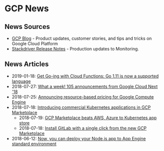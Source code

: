 # GCP News

## News Sources

* [GCP Blog](https://cloudplatform.googleblog.com/) - Product updates, customer stories, and tips and tricks on Google Cloud Platform
* [Stackdriver Release Notes](https://cloud.google.com/monitoring/docs/release-notes) - Production updates to Monitoring.

## News Articles

* 2019-01-18: [Get Go-ing with Cloud Functions: Go 1.11 is now a supported language](https://cloud.google.com/blog/products/application-development/cloud-functions-go-1-11-is-now-a-supported-language)
* 2018-07-27: [What a week! 105 announcements from Google Cloud Next '18](https://www.blog.google/products/google-cloud/100-plus-announcements-from-google-cloud-next-18/)
* 2018-07-25: [Announcing resource-based pricing for Google Compute Engine](https://cloudplatform.googleblog.com/2018/07/announcing-resource-based-pricing-for-google-compute-engine.html)
* 2018-07-18: [Introducing commercial Kubernetes applications in GCP Marketplace](https://cloudplatform.googleblog.com/2018/07/introducing-commercial-kubernetes-applications-in-gcp-marketplace.html)
  * 2018-07-19: [GCP Marketplace beats AWS, Azure to Kubernetes app store](https://searchitoperations.techtarget.com/news/252445246/GCP-Marketplace-beats-AWS-Azure-to-Kubernetes-app-store?track=NL-1811&ad=922131&src=922131&asrc=EM_NLN_97970468&utm_medium=EM&utm_source=NLN&utm_campaign=20180723_Google%20leads%20with%20Kubernetes%20app%20store;%20IT%20pros%20navigate%20container%20security;%20and%20more)
  * 2018-07-18: [Install GitLab with a single click from the new GCP Marketplace](https://about.gitlab.com/2018/07/18/install-gitlab-one-click-gcp-marketplace/)
* 2018-06-12: [Now, you can deploy your Node.js app to App Engine standard environment](https://cloudplatform.googleblog.com/2018/06/Now-you-can-deploy-your-Node-js-app-to-App-Engine-standard-environment.html)

